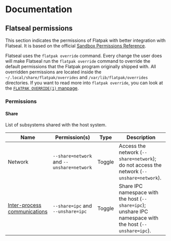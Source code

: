 # Documentation

## Flatseal permissions

This section indicates the permissions of Flatpak with better integration with Flatseal. It is based on the official [Sandbox Permissions Reference](https://docs.flatpak.org/en/latest/sandbox-permissions-reference.html).

Flatseal uses the `flatpak override` command. Every change the user does will make Flatseal run the `flatpak override` command to override the default permissions that the Flatpak program originally shipped with. All overridden permissions are located inside the `~/.local/share/flatpak/overrides` and `/var/lib/flatpak/overrides` directories. If you want to read more into `flatpak override`, you can look at the [`FLATPAK OVERRIDE(1)` manpage](https://manpages.debian.org/testing/flatpak/flatpak-override.1.en.html).

### Permissions

#### Share

List of subsystems shared with the host system.

Name | Permission(s) | Type | Description
--- | --- | --- | ---
Network | `--share=network` and `--unshare=network` | Toggle | Access the network (`--share=network`); do not access the network (`--unshare=network`).
[Inter-process communications](https://en.wikipedia.org/wiki/Inter-process_communication) | `--share=ipc` and `--unshare=ipc` | Toggle | Share IPC namespace with the host (`--share=ipc`); unshare IPC namespace with the host (`--unshare=ipc`).
